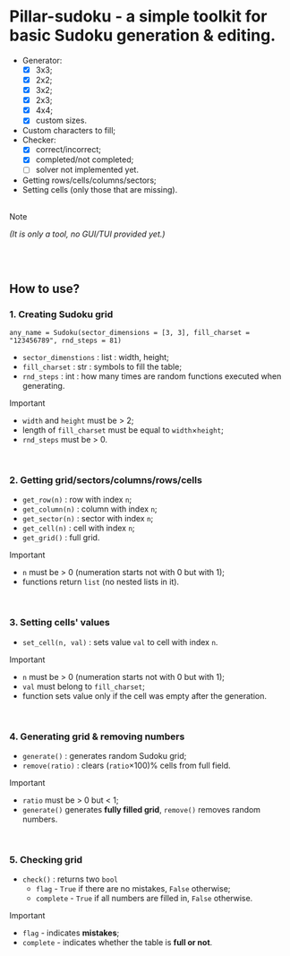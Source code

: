 # Pillar-sudoku - a simple toolkit for basic Sudoku generation & editing.

+ Generator:
  - [x] 3x3;
  - [x] 2x2;
  - [x] 3x2;
  - [x] 2x3;
  - [x] 4x4;
  - [x] custom sizes.
+ Custom characters to fill;
+ Checker:
  - [x] correct/incorrect;
  - [x] completed/not completed;
  - [ ] solver not implemented yet.
+ Getting rows/cells/columns/sectors;
+ Setting cells (only those that are missing).
<br><br>
> [!NOTE]
> _(It is only a tool, no GUI/TUI provided yet.)_


<br><br>
## How to use?

### 1. **Creating Sudoku grid** <br>
  `any_name = Sudoku(sector_dimensions = [3, 3], fill_charset = "123456789", rnd_steps = 81)` <br>
  - `sector_dimenstions` : list : width, height;
  - `fill_charset`       : str  : symbols to fill the table;
  - `rnd_steps`          : int  : how many times are random functions executed when generating.
> [!IMPORTANT]
> + `width` and `height` must be > 2;
> + length of `fill_charset` must be equal to `width`×`height`;
> + `rnd_steps` must be > 0.
<br>

### 2. **Getting grid/sectors/columns/rows/cells** <br>
  - `get_row(n)` : row with index `n`;
  - `get_column(n)` : column with index `n`;
  - `get_sector(n)` : sector with index `n`;
  - `get_cell(n)` : cell with index `n`;
  - `get_grid()` : full grid.
> [!IMPORTANT]
> + `n` must be > 0 (numeration starts not with 0 but with 1);
> + functions return `list` (no nested lists in it).
<br>

### 3. **Setting cells' values** <br>
  - `set_cell(n, val)` : sets value `val` to cell with index `n`.
> [!IMPORTANT]
> + `n` must be > 0 (numeration starts not with 0 but with 1);
> + `val` must belong to `fill_charset`;
> + function sets value only if the cell was empty after the generation.
<br>

### 4. **Generating grid & removing numbers**
  - `generate()` : generates random Sudoku grid;
  - `remove(ratio)` : clears (`ratio`×100)% cells from full field.
> [!IMPORTANT]
> + `ratio` must be > 0 but < 1;
> + `generate()` generates **fully filled grid**, `remove()` removes random numbers.
<br>

### 5. **Checking grid**
  - `check()` : returns two `bool` 
    - `flag` - `True` if there are no mistakes, `False` otherwise;
    -  `complete` - `True` if all numbers are filled in, `False` otherwise.
> [!IMPORTANT]
> + `flag` - indicates **mistakes**;
> + `complete` - indicates whether the table is **full or not**.
<br>


